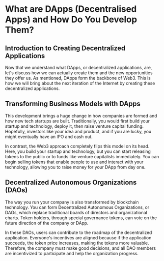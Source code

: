 # What are DApps (Decentralised Apps) and How Do You Develop Them?

## Introduction to Creating Decentralized Applications

Now that we understand what DApps, or decentralized applications, are, let's discuss how we can actually create them and the new opportunities they offer us. As mentioned, DApps form the backbone of Web3. This is how we will bring about the next iteration of the Internet by creating these decentralized applications.

## Transforming Business Models with DApps

This development brings a huge change in how companies are formed and how new tech startups are built. Traditionally, you would first build your startup and technology, deploy it, then raise venture capital funding. Hopefully, investors like your idea and product, and if you are lucky, you might eventually have an IPO and cash out.

In contrast, the Web3 approach completely flips this model on its head. Here, you build your startup and technology, but you can start releasing tokens to the public or to funds like venture capitalists immediately. You can begin selling tokens that enable people to use and interact with your technology, allowing you to raise money for your DApp from day one.

## Decentralized Autonomous Organizations (DAOs)

The way you run your company is also transformed by blockchain technology. You can form Decentralized Autonomous Organizations, or DAOs, which replace traditional boards of directors and organizational charts. Token holders, through special governance tokens, can vote on the future direction of the company or DApp.

In these DAOs, users can contribute to the roadmap of the decentralized application. Everyone's incentives are aligned because if the application succeeds, the token price increases, making the tokens more valuable. Therefore, the company must make good decisions, and all DAO members are incentivized to participate and help the organization progress.
